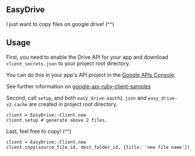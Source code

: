 EasyDrive
----

I just want to copy files on google drive! (^^)

Usage
----

First, you need to enable the Drive API for your app and download `client_secrets.json` to your project root directory.

You can do this in your app's API project in the [Google APIs Console](https://code.google.com/apis/console/).

See further information on [google-api-ruby-client-samples](https://github.com/google/google-api-ruby-client-samples/tree/master/drive)

Second, call `setup`, and both `easy_drive-oauth2.json` and `easy_drive-v2.cache` are created in project root directory.

```
client = EasyDrive::Client.new
client.setup # generate above 2 files.
```

Last, feel free to copy! (^^)

```
client = EasyDrive::Client.new
client.copy(source_file_id, dest_folder_id, {title: 'new file name'})
```
